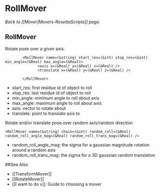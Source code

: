 # RollMover
*Back to [[Mover|Movers-RosettaScripts]] page.*
## RollMover

Rotate pose over a given axis.

```
        <RollMover name=(&string) start_res=(&int) stop_res=(&int) min_angle=(&Real) max_angle=(&Real)> 
               <axis x=(&Real) y=(&Real) z=(&Real) /> 
               <translate x=(&Real) y=(&Real) z=(&Real) /> 

        </RollMover>
```

-   start\_res: first residue id of object to roll
-   stop\_res: last residue id of object to roll
-   min\_angle: minimum angle to roll about axis
-   max\_angle: maximum angle to roll about axis
-   axis: vector to rotate about
-   translate: point to translate axis to



Rotate and/or translate pose over random axis/random direction

```
<RollMover name=(&string) chain=(&int) random_roll=(&Bool) random_roll_angle_mag=(&Real) random_roll_trans_mag=(&Real) /> 
```
-   random_roll_angle_mag: the sigma for a gaussian magnitude rotation around a random axis
-   random_roll_trans_mag: the sigma for a 3D gaussian random translation


##See Also

* [[TransformMover]]
* [[RotateMover]]
* [[I want to do x]]: Guide to choosing a mover